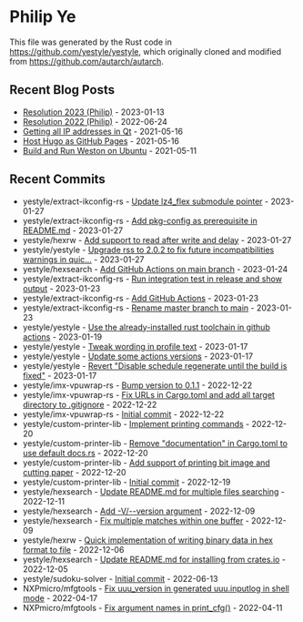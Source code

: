 
# Philip Ye

This file was generated by the Rust code in
https://github.com/yestyle/yestyle, which originally cloned and modified from
https://github.com/autarch/autarch.

## Recent Blog Posts

- [Resolution 2023 (Philip)](https://blog.lancitou.net/resolution-2023-philip/) - 2023-01-13
- [Resolution 2022 (Philip)](https://blog.lancitou.net/resolution-2022-philip/) - 2022-06-24
- [Getting all IP addresses in Qt](https://blog.lancitou.net/getting-all-ip-addresses-in-qt/) - 2021-05-16
- [Host Hugo as GitHub Pages](https://blog.lancitou.net/host-hugo-as-github-pages/) - 2021-05-16
- [Build and Run Weston on Ubuntu](https://blog.lancitou.net/build-and-run-weston-on-ubuntu/) - 2021-05-11


## Recent Commits

- yestyle/extract-ikconfig-rs - [Update lz4_flex submodule pointer](https://github.com/yestyle/extract-ikconfig-rs/commit/26bba0b936fd25ec701cdc3604c90d3f153a38e1) - 2023-01-27
- yestyle/extract-ikconfig-rs - [Add pkg-config as prerequisite in README.md](https://github.com/yestyle/extract-ikconfig-rs/commit/2ff839fe1087242999debd556cdb1a0fcd4fef5e) - 2023-01-27
- yestyle/hexrw - [Add support to read after write and delay](https://github.com/yestyle/hexrw/commit/d9e76d786df50140833209d7c58c02238fdb38f8) - 2023-01-27
- yestyle/yestyle - [Upgrade rss to 2.0.2 to fix future incompatibilities warnings in quic…](https://github.com/yestyle/yestyle/commit/c57b0bd4651f04e85c06b77e9ffe30aa05d5e09a) - 2023-01-27
- yestyle/hexsearch - [Add GitHub Actions on main branch](https://github.com/yestyle/hexsearch/commit/c3b3626309aa7f7288362c128b5b87cd4f18086f) - 2023-01-24
- yestyle/extract-ikconfig-rs - [Run integration test in release and show output](https://github.com/yestyle/extract-ikconfig-rs/commit/9ed495438c4a9b65ca1040a547d42a7e904d8810) - 2023-01-23
- yestyle/extract-ikconfig-rs - [Add GitHub Actions](https://github.com/yestyle/extract-ikconfig-rs/commit/590aea77d0e3fc5840a1da019920d47a4705be01) - 2023-01-23
- yestyle/extract-ikconfig-rs - [Rename master branch to main](https://github.com/yestyle/extract-ikconfig-rs/commit/3c1dbb7ae2f591416b416a1e0c513103e71dd225) - 2023-01-23
- yestyle/yestyle - [Use the already-installed rust toolchain in github actions](https://github.com/yestyle/yestyle/commit/6a409f95448c24fc0626169b6cf07504561d9847) - 2023-01-19
- yestyle/yestyle - [Tweak wording in profile text](https://github.com/yestyle/yestyle/commit/f5099d4027e5dddf29aa55eb49a47dace65a53d6) - 2023-01-17
- yestyle/yestyle - [Update some actions versions](https://github.com/yestyle/yestyle/commit/3b528f4aec1fc965257f8e88cc5878bed3ae8b78) - 2023-01-17
- yestyle/yestyle - [Revert &quot;Disable schedule regenerate until the build is fixed&quot;](https://github.com/yestyle/yestyle/commit/bb1499c81efe6f422d97430425e537b6579d8d7d) - 2023-01-17
- yestyle/imx-vpuwrap-rs - [Bump version to 0.1.1](https://github.com/yestyle/imx-vpuwrap-rs/commit/f48a03983d4f1900930ba65cc88dab0e6beea7f4) - 2022-12-22
- yestyle/imx-vpuwrap-rs - [Fix URLs in Cargo.toml and add all target directory to .gitignore](https://github.com/yestyle/imx-vpuwrap-rs/commit/17d648827f477d146c13ef8d1df1118ff04f9248) - 2022-12-22
- yestyle/imx-vpuwrap-rs - [Initial commit](https://github.com/yestyle/imx-vpuwrap-rs/commit/48058f5c08fc60c9dee0ba0485118a763ffd03cb) - 2022-12-22
- yestyle/custom-printer-lib - [Implement printing commands](https://github.com/yestyle/custom-printer-lib/commit/be70a4045457250a03a8293a050210c19c7bc4ae) - 2022-12-20
- yestyle/custom-printer-lib - [Remove &quot;documentation&quot; in Cargo.toml to use default docs.rs](https://github.com/yestyle/custom-printer-lib/commit/241cdd7da988174b3f7749528a51798c8b84a7c7) - 2022-12-20
- yestyle/custom-printer-lib - [Add support of printing bit image and cutting paper](https://github.com/yestyle/custom-printer-lib/commit/6ca10d3b2ea5c91c56a2fa82b12f8cb45f960cfc) - 2022-12-20
- yestyle/custom-printer-lib - [Initial commit](https://github.com/yestyle/custom-printer-lib/commit/4f08079a9c354f25145abb66144eb8767474ed13) - 2022-12-19
- yestyle/hexsearch - [Update README.md for multiple files searching](https://github.com/yestyle/hexsearch/commit/4e988a1b5ac9d0cac883da72d99a3b62a893107a) - 2022-12-11
- yestyle/hexsearch - [Add -V/--version argument](https://github.com/yestyle/hexsearch/commit/7df1b7ddfdaf02b9a71003dadb36e69b080a6de6) - 2022-12-09
- yestyle/hexsearch - [Fix multiple matches within one buffer](https://github.com/yestyle/hexsearch/commit/9e48825ce19eef9442cfb6ad2c7e70056f487af2) - 2022-12-09
- yestyle/hexrw - [Quick implementation of writing binary data in hex format to file](https://github.com/yestyle/hexrw/commit/9b6ace47b92ddee10514cd5545da2dbf5e5c7c49) - 2022-12-06
- yestyle/hexsearch - [Update README.md for installing from crates.io](https://github.com/yestyle/hexsearch/commit/cbc1e499df397693ae7b405277be90b8ec771689) - 2022-12-05
- yestyle/sudoku-solver - [Initial commit](https://github.com/yestyle/sudoku-solver/commit/8c6d804a7e50c24578f8db1027bdeca9d37247d3) - 2022-06-13
- NXPmicro/mfgtools - [Fix uuu_version in generated uuu.inputlog in shell mode](https://github.com/NXPmicro/mfgtools/commit/1dc59a15bae7f52e70c8d5b7b790bcfd7960bdaa) - 2022-04-17
- NXPmicro/mfgtools - [Fix argument names in print_cfg()](https://github.com/NXPmicro/mfgtools/commit/f4578c351ed167aeafa3001e7042b2c0210155df) - 2022-04-11


